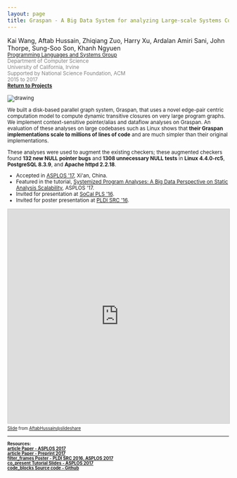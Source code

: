 ```yaml
---
layout: page
title: Graspan - A Big Data System for analyzing Large-scale Systems Code
---
```


Kai Wang, Aftab Hussain, Zhiqiang Zuo, Harry Xu, Ardalan
Amiri Sani, John Thorpe, Sung-Soo Son, Khanh Ngyuen 
<small><br> <font color="gray"><a href="http://analysys.ics.uci.edu/index.html">Programming Languages and Systems Group</a>
<br> Department of Computer Science 
<br> University of California, Irvine 
<br> Supported by National Science Foundation, ACM
<br>2015 to 2017</font> 
<br><b><a href="../Projects/index.html#graspan-menu">Return to Projects</a></b>

<style>
img {
  display: block;
  margin-left: auto;
  margin-right: auto;
  max-width: 100%;
  height: auto;
}
</style>

<img src="../images/projects/graspan/tc-system.png" alt="drawing"/>

We built a disk-based parallel graph system, Graspan, that uses a novel
edge-pair centric computation model to compute dynamic transitive closures on
very large program graphs.  We implement context-sensitive pointer/alias and
dataflow analyses on Graspan. An evaluation of these analyses on large
codebases such as Linux shows that **their Graspan implementations scale to
millions of lines of code** and are much simpler than their original
implementations. 

These analyses were used to augment the existing checkers; these augmented
checkers found **132 new NULL pointer bugs** and **1308 unnecessary NULL
tests** in **Linux 4.4.0-rc5**, **PostgreSQL 8.3.9**, and **Apache httpd
2.2.18**.


- Accepted in [ASPLOS '17](http://novel.ict.ac.cn/ASPLOS2017/), Xi'an, China.  
- Featured in the tutorial, [Systemized Program Analyses: A Big Data Perspective on Static Analysis Scalability](http://web.cs.ucla.edu/~harryxu/asplos-tutorial/main.html), ASPLOS '17. 
- Invited for presentation at [SoCal PLS '16](http://socalpls.github.io/archive/2016nov/).
- Invited for poster presentation at [PLDI SRC '16](https://conf.researchr.org/track/pldi-2016/Student+Research+Competition+(SRC)).

<iframe src="https://www.slideshare.net/slideshow/embed_code/key/OlTw9JzQGcxLa?startSlide=1" width="597" height="486" frameborder="0" marginwidth="0" marginheight="0" scrolling="no" style="border:1px solid #CCC; border-width:1px; margin-bottom:5px;max-width: 100%;" allowfullscreen></iframe><div style="margin-bottom:5px"><small><a href="https://www.slideshare.net/slideshow/graspan-a-big-data-system-for-big-code-analysis/269544838" title="Graspan: A Big Data System for Big Code Analysis" target="_blank">Slide</a> from <a href="https://www.slideshare.net/aftabhussain461" target="_blank">AftabHussain@slideshare</a></small></div>
		
____________________


<small>
<b>
Resources:
<br>
<a href="https://dl.acm.org/doi/10.1145/3037697.3037744">
<span class="material-symbols-outlined"> article </span>Paper - ASPLOS 2017
</a>
<br>
<a href="/documents/pubs/asplos17-graspan.pdf">
<span class="material-symbols-outlined"> article </span>Paper - Preprint 2017
</a>
<br>
<a href="https://www.slideshare.net/slideshow/graspan-a-big-data-system-for-big-code-analysis/269544838">
<span class="material-symbols-outlined"> filter_frames </span>Poster - PLDI SRC 2016, ASPLOS 2017
</a>
<br>
<a href="/documents/pubs/asplos17-graspan-tutorial.pdf">
<span class="material-symbols-outlined"> co_present </span>Tutorial Slides - ASPLOS 2017
</a>
<br>
<a href="https://github.com/Graspan/graspan-java">
<span class="material-symbols-outlined"> code_blocks </span>Source code - Github
</a>
</b>
</small>

